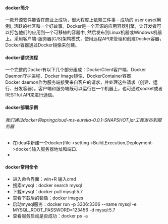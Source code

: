 #### docker简介
一款开源软件能否在商业上成功，很大程度上依赖三件事 - 成功的 user case(用例), 活跃的社区和一个好故事。Docker是一个开源的应用容器引擎，让开发者可以打包他们的应用到一个可移植的容器中,
然后发布到Linux机器或Windows机器上。采用客户端-服务器(C/S)架构模式，使用远程API来管理和创建Docker容器，Docker容器通过Docker镜像来创建。
#### docker请求流程
一个完整的Docker有以下几个部分组成：DockerClient客户端、Docker Daemon守护进程、Docker Image镜像、DockerContainer容器 <br/>
Docker daemon作为服务端接受来自客户的请求，并处理这些请求（创建、运行、分发容器）。客户端和服务端既可以运行在一个机器上，也可通过socket或者RESTful API来进行通信。
#### docker部署示例
###### 我们通过docker将springcloud-ms-eureka-0.0.1-SNAPSHOT.jar工程发布到服务器
* 在idea中新建一个docker(file->setting->Build,Execution,Deployment->docker)输入服务器地址和端口.
* 
#### docker常用命令
* 进入命令界面：win+R 输入cmd
* 搜索mysql：docker search mysql
* 下载mysql：docker pull mysql:5.7
* 查看下载后的镜像：docker images
* 启动mysql服务：docker run -p 3306:3306 --name mysql -e MYSQL_ROOT_PASSWORD=123456 -d mysql:5.7
* 查看服务启动是否成功：docker ps -a
